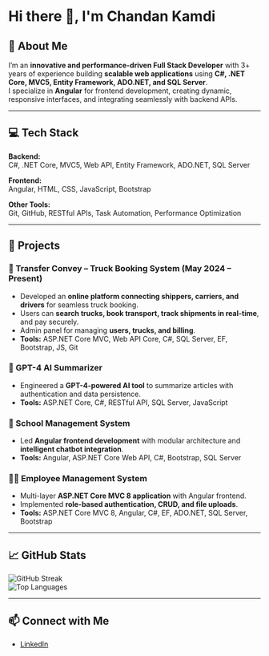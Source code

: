 # Hi there 👋, I'm Chandan Kamdi

## 🚀 About Me
I’m an **innovative and performance-driven Full Stack Developer** with 3+ years of experience building **scalable web applications** using **C#, .NET Core, MVC5, Entity Framework, ADO.NET, and SQL Server**.  
I specialize in **Angular** for frontend development, creating dynamic, responsive interfaces, and integrating seamlessly with backend APIs.  

---

## 💻 Tech Stack

**Backend:**  
C#, .NET Core, MVC5, Web API, Entity Framework, ADO.NET, SQL Server  

**Frontend:**  
Angular, HTML, CSS, JavaScript, Bootstrap  

**Other Tools:**  
Git, GitHub, RESTful APIs, Task Automation, Performance Optimization  

---

## 📂 Projects

### 🚚 Transfer Convey – Truck Booking System (May 2024 – Present)
- Developed an **online platform connecting shippers, carriers, and drivers** for seamless truck booking.  
- Users can **search trucks, book transport, track shipments in real-time**, and pay securely.  
- Admin panel for managing **users, trucks, and billing**.  
- **Tools:** ASP.NET Core MVC, Web API Core, C#, SQL Server, EF, Bootstrap, JS, Git  

### 📝 GPT-4 AI Summarizer
- Engineered a **GPT-4-powered AI tool** to summarize articles with authentication and data persistence.  
- **Tools:** ASP.NET Core, C#, RESTful API, SQL Server, JavaScript  

### 🏫 School Management System
- Led **Angular frontend development** with modular architecture and **intelligent chatbot integration**.  
- **Tools:** Angular, ASP.NET Core Web API, C#, Bootstrap, SQL Server  

### 👨‍💼 Employee Management System
- Multi-layer **ASP.NET Core MVC 8 application** with Angular frontend.  
- Implemented **role-based authentication, CRUD, and file uploads**.  
- **Tools:** ASP.NET Core MVC 8, Angular, C#, EF, ADO.NET, SQL Server, Bootstrap  

---

## 📈 GitHub Stats
![GitHub Streak](https://github-readme-streak-stats.herokuapp.com?user=chandankamdi&theme=dark)  
![Top Languages](https://github-readme-stats.vercel.app/api/top-langs/?username=chandankamdi&layout=compact&theme=dark)  

---

## 📫 Connect with Me
- [LinkedIn](https://www.linkedin.com/in/chandankamdi)  

